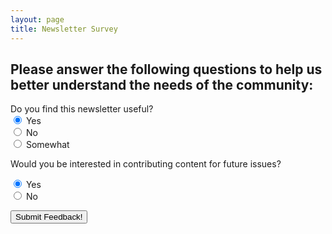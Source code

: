 ```yaml
---
layout: page
title: Newsletter Survey
---
```


<h2>Please answer the following questions to help us better understand the needs of the community:</h2>

<form method="post" id="form">
    <input type="hidden" name="access_key" value="3f914129-5b99-4256-91bc-9996fd047c40">
    <input type="hidden" name="subject" value="Newsletter Survey Response">
    <input type="checkbox" name="botcheck" id="" style="display: none;">
 
  <div class="form-control">
   <label>Do you find this newsletter useful?</label>
   <!-- Input Type Radio Button -->
   <div class="flex">
       <div class="flex items-center me-4">
           <input class="w-4 h-4 text-blue-600 bg-gray-100 border-gray-300 focus:ring-blue-500 dark:focus:ring-blue-600 dark:ring-offset-gray-800 focus:ring-2 dark:bg-gray-700 dark:border-gray-600" type="radio" id="useful-1" name="useful" value="yes" checked="checked">
           <label for="useful-1" class="ms-2 text-sm font-medium text-gray-900 dark:text-gray-300">Yes</label>
       </div>
       <div class="flex items-center me-4">
           <input class="w-4 h-4 text-blue-600 bg-gray-100 border-gray-300 focus:ring-blue-500 dark:focus:ring-blue-600 dark:ring-offset-gray-800 focus:ring-2 dark:bg-gray-700 dark:border-gray-600" type="radio" id="useful-2" name="useful" value="no">
            <label for="useful-2" class="ms-2 text-sm font-medium text-gray-900 dark:text-gray-300">No</label>
       </div>
       <div class="flex items-center me-4">
           <input class="w-4 h-4 text-blue-600 bg-gray-100 border-gray-300 focus:ring-blue-500 dark:focus:ring-blue-600 dark:ring-offset-gray-800 focus:ring-2 dark:bg-gray-700 dark:border-gray-600" type="radio" id="useful-3" name="useful" value="somewhat">
           <label for="useful-3" class="ms-2 text-sm font-medium text-gray-900 dark:text-gray-300">Somewhat</label>
       </div>
   </div>
   
   <label>Would you be interested in contributing content for future issues?</label>
   <div class="flex">
       <div class="flex items-center me-4">
           <input class="w-4 h-4 text-blue-600 bg-gray-100 border-gray-300 focus:ring-blue-500 dark:focus:ring-blue-600 dark:ring-offset-gray-800 focus:ring-2 dark:bg-gray-700 dark:border-gray-600" type="radio" id="content-1" name="content" value="yes" checked="checked">
            <label for="content-1" class="ms-2 text-sm font-medium text-gray-900 dark:text-gray-300">Yes</label>
       </div>
       <div class="flex items-center me-4">
           <input class="w-4 h-4 text-blue-600 bg-gray-100 border-gray-300 focus:ring-blue-500 dark:focus:ring-blue-600 dark:ring-offset-gray-800 focus:ring-2 dark:bg-gray-700 dark:border-gray-600" type="radio" id="content-2" name="content" value="no">
           <label for="content-2" class="ms-2 text-sm font-medium text-gray-900 dark:text-gray-300">No</label>
       </div>
   </div>
  </div>

  <button class="btn btn-accent btn-lg block w-full cursor-pointer" type="submit">Submit Feedback!</button>
  <div id="result"></div>
</form>
